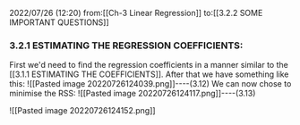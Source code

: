 2022/07/26  (12:20)
from:[[Ch-3 Linear Regression]]
to:[[3.2.2 SOME IMPORTANT QUESTIONS]]

### 3.2.1 ESTIMATING THE REGRESSION COEFFICIENTS:
First we'd need to find the regression coefficients in a manner similar to the [[3.1.1 ESTIMATING THE COEFFICIENTS]]. 
After that we have something like this:
![[Pasted image 20220726124039.png]]----(3.12)
We can now chose to minimise the RSS:
![[Pasted image 20220726124117.png]]----(3.13)

![[Pasted image 20220726124152.png]]
